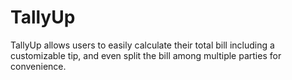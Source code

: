 # TallyUp

TallyUp allows users to easily calculate their total bill including a customizable tip, and even split the bill among multiple parties for convenience.
